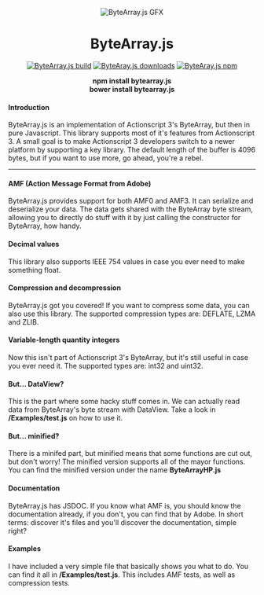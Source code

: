 <p align="center">
<img src="https://i.imgur.com/YNA8qWm.png" alt="ByteArray.js GFX"/>
</p>

<h1 align="center">
ByteArray.js
</h1>

<p align="center">
<a href="https://travis-ci.org/Zaseth/ByteArray.js"><img src="https://travis-ci.org/Zaseth/ByteArray.js.svg?branch=master" alt="ByteArray.js build"></a>
<a href="https://npm-stat.com/charts.html?package=bytearray.js"><img src="https://img.shields.io/npm/dy/bytearray.js.svg" alt="ByteAray.js downloads"></a>
<a href="https://www.npmjs.com/package/bytearray.js"><img src="https://img.shields.io/npm/v/bytearray.js.svg" alt="ByteAray.js npm"></a>
</p>

<p align="center">
<b>npm install bytearray.js</b><br>
<b>bower install bytearray.js</b>
</p>

<p align="left">
<h4>Introduction</h4>
ByteArray.js is an implementation of Actionscript 3's ByteArray, but then in pure Javascript. This library supports most of it's features from Actionscript 3. A small goal is to make Actionscript 3 developers switch to a newer platform by supporting a key library. The default length of the buffer is 4096 bytes, but if you want to use more, go ahead, you're a rebel.
</p><hr>

<p align="left">
<h4>AMF (Action Message Format from Adobe)</h4>
ByteArray.js provides support for both AMF0 and AMF3. It can serialize and deserialize your data. The data gets shared with the ByteArray byte stream, allowing you to directly do stuff with it by just calling the constructor for ByteArray, how handy.
</p>

<p align="left">
<h4>Decimal values</h4>
This library also supports IEEE 754 values in case you ever need to make something float.
</p>

<p align="left">
<h4>Compression and decompression</h4>
ByteArray.js got you covered! If you want to compress some data, you can also use this library. The supported compression types are: DEFLATE, LZMA and ZLIB.
</p>

<p align="left">
<h4>Variable-length quantity integers</h4>
Now this isn't part of Actionscript 3's ByteArray, but it's still useful in case you ever need it. The supported types are: int32 and uint32.
</p>

<p align="left">
<h4>But... DataView?</h4>
This is the part where some hacky stuff comes in. We can actually read data from ByteArray's byte stream with DataView. Take a look in <b>/Examples/test.js</b> on how to use it.
</p>

<p align="left">
<h4>But... minified?</h4>
There is a minifed part, but minified means that some functions are cut out, but don't worry! The minified version supports all of the mayor functions. You can find the minified version under the name <b>ByteArrayHP.js</b>
</p>

<p align="left">
<h4>Documentation</h4>
ByteArray.js has JSDOC. If you know what AMF is, you should know the documentation already, if you don't, you can find that by Adobe. In short terms: discover it's files and you'll discover the documentation, simple right?
</p>

<p align="left">
<h4>Examples</h4>
I have included a very simple file that basically shows you what to do. You can find it all in <b>/Examples/test.js</b>. This includes AMF tests, as well as compression tests.
</p>
